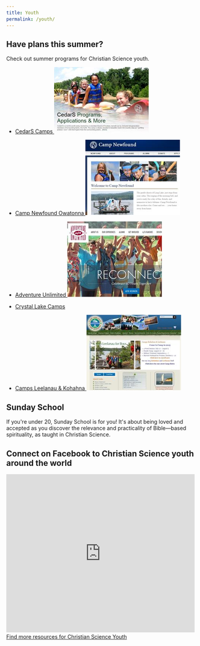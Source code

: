 ```yaml
---
title: Youth
permalink: /youth/
---
```


<div class="content-and-sidebar">

<aside markdown="1">

## Have plans this summer?

Check out summer programs for Christian Science youth.

* <a href="https://www.cedarscamps.org/">
  CedarS Camps
  <img alt="CedarS Programs, Applications & More" src="/media/youth/cedars.jpg">
</a>

* <a href="https://www.newfound-owatonna.com/">
  Camp Newfound Owatonna
  <img alt="Camp Newfound" src="/media/youth/newfound.jpg">
</a>

* <a href="https://www.adventureunlimited.org/">
  Adventure Unlimited
  <img alt="Adventure Unlimited" src="/media/youth/au.jpg">
</a>

* <a href="https://www.crystallakecamps.org/">
  Crystal Lake Camps
</a>

* <a href="https://leelanau-kohahna.org/">
  Camps Leelanau & Kohahna
  <img alt="Camp" src="/media/youth/crystallake.jpg">
</a>

</aside>

<section markdown="1">

## Sunday School

If you're under 20, Sunday School is for you! It's about being loved and
accepted as you discover the relevance and practicality of Bible—based
spirituality, as taught in Christian Science.

## Connect on Facebook to Christian Science youth around the world

<iframe src="https://www.facebook.com/plugins/page.php?href=https%3A%2F%2Fwww.facebook.com%2FTMCYouth%2F&tabs=timeline&width=500&height=420&small_header=false&adapt_container_width=true&hide_cover=false&show_facepile=false&appId=1495541403912226" width="500" height="420" style="border:none;overflow:hidden" scrolling="no" frameborder="0" allowTransparency="true" allow="encrypted-media"></iframe>

<a class="button" href="https://www.christianscience.com/youth" rel="_external" target="_blank">
  Find more resources for Christian Science Youth
</a>

</section>
